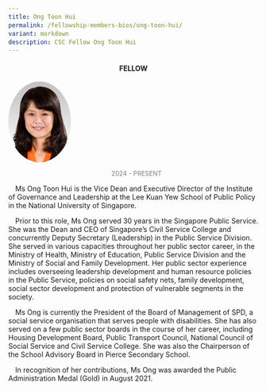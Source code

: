 ```yaml
---
title: Ong Toon Hui
permalink: /fellowship-members-bios/ong-toon-hui/
variant: markdown
description: CSC Fellow Ong Toon Hui
---
```

<style>
.fellow-image-pic {
	border-radius: 50%;
	height: 25% !important;
	width: 25% !important;
	}
	
fellow-img {
		text-align: center;
	}

.fellow-tenure {
	text-align: center;
	color: grey;
	font-size: 0.9em;
	}	
p {
	text-indent: 1em;
	}
</style>
<h4 style="text-align:center;">FELLOW</h4>

<div class="fellow-img">
<img class="fellow-image-pic" src="/images/FellowshipImages/fellowships_toonhui.jpg">
<p class="fellow-tenure">2024 - PRESENT</p>
</div>

<p>
Ms Ong Toon Hui is the Vice Dean and Executive Director of the Institute of Governance and Leadership at the Lee Kuan Yew School of Public Policy in the National University of Singapore.
</p>
<p>
Prior to this role, Ms Ong served 30 years in the Singapore Public Service. She was the Dean and CEO of Singapore’s Civil Service College and concurrently Deputy Secretary (Leadership) in the Public Service Division.  She served in various capacities throughout her public sector career, in the Ministry of Health, Ministry of Education, Public Service Division and the Ministry of Social and Family Development.  Her public sector experience includes overseeing leadership development and human resource policies in the Public Service, policies on social safety nets, family development, social sector development and protection of vulnerable segments in the society.
</p>
<p>
Ms Ong is currently the President of the Board of Management of SPD, a social service organisation that serves people with disabilities. She has also served on a few public sector boards in the course of her career, including Housing Development Board, Public Transport Council, National Council of Social Service and Civil Service College.  She was also the Chairperson of the School Advisory Board in Pierce Secondary School.
</p>
<p>
In recognition of her contributions, Ms Ong was awarded the Public Administration Medal (Gold) in August 2021.
</p>